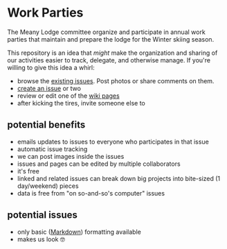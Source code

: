 # Work Parties

The Meany Lodge committee organize and participate in annual work parties that maintain and prepare the lodge for the Winter skiing season.

This repository is an idea that _might_ make the organization and sharing of our activities easier to track, delegate, and otherwise manage. If you're willing to give this idea a whirl:

- browse the [existing issues](https://github.com/MeanyLodge/Committee/issues). Post photos or share comments on them.
- [create an issue](https://github.com/MeanyLodge/Committee/issues/new) or two
- review or edit one of the [wiki pages](https://github.com/MeanyLodge/Committee/wiki)
- after kicking the tires, invite someone else to


## potential benefits

- emails updates to issues to everyone who participates in that issue
- automatic issue tracking
- we can post images inside the issues
- issues and pages can be edited by multiple collaborators
- it's free
- linked and related issues can break down big projects into bite-sized (1 day/weekend) pieces
- data is free from "on so-and-so's computer" issues

## potential issues

- only basic ([Markdown](https://github.github.com/gfm/)) formatting available
- makes us look 🤓
